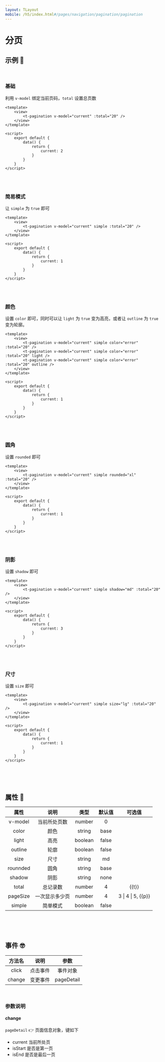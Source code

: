 ```yaml
---
layout: TLayout
mobile: /h5/index.html#/pages/navigation/pagination/pagination
---
```


# 分页

## 示例 :thinking:

<br />


### 基础

利用 `v-model` 绑定当前页码，`total` 设置总页数

```vue
<template>
	<view>
		<t-pagination v-model="current" :total="20" />
	</view>
</template>

<script>
    export default {
        data() {
            return {
                current: 2
            }
        }
    }
</script>
```

<br />
<br />

### 简易模式

让 `simple` 为 `true` 即可

```vue
<template>
	<view>
		<t-pagination v-model="current" simple :total="20" />
	</view>
</template>

<script>
    export default {
        data() {
            return {
                current: 1
            }
        }
    }
</script>
```

<br />
<br />

### 颜色

设置 `color` 即可，同时可以让 `light` 为 `true` 变为高亮，或者让 `outline` 为 `true` 变为轮廓。

```vue
<template>
	<view>
        <t-pagination v-model="current" simple color="error"  :total="20" />
        <t-pagination v-model="current" simple color="error" :total="20" light />
        <t-pagination v-model="current" simple color="error" :total="20" outline />
	</view>
</template>

<script>
    export default {
        data() {
            return {
                current: 1
            }
        }
    }
</script>
```

<br />
<br />


### 圆角

设置 `rounded` 即可

```vue
<template>
	<view>
        <t-pagination v-model="current" simple rounded="xl" :total="20" />
	</view>
</template>

<script>
    export default {
        data() {
            return {
                current: 1
            }
        }
    }
</script>
```

<br />
<br />

### 阴影

设置 `shadow` 即可

```vue
<template>
	<view>
        <t-pagination v-model="current" simple shadow="md" :total="20" />
	</view>
</template>

<script>
    export default {
        data() {
            return {
                current: 3
            }
        }
    }
</script>
```

<br />
<br />

### 尺寸

设置 `size` 即可

```vue
<template>
	<view>
        <t-pagination v-model="current" simple size="lg" :total="20" />
	</view>
</template>

<script>
    export default {
        data() {
            return {
                current: 1
            }
        }
    }
</script>
```

<br />
<br />
<br />

<script setup>
    const t = "保持在99以内会更美观，大数据情况尽量用简单模式会更美观"
    const p = "保持在5以内会美观"
</script>

## 属性 :monocle_face:

|   属性   |      说明      |  类型   | 默认值 |       可选值        |
| :------: | :------------: | :-----: | :----: | :-----------------: |
| v-model  |  当前所处页数  | number  |   0    |                     |
|  color   |      颜色      | string  |  base  |   <t-doc-color />   |
|  light   |      高亮      | boolean | false  |    <t-doc-boo />    |
| outline  |      轮廓      | boolean | false  |    <t-doc-boo />    |
|   size   |      尺寸      | string  |   md   |   <t-doc-size />    |
| rounnded |      圆角      | string  |  base  |  <t-doc-rounded />  |
|  shadow  |      阴影      | string  |  none  |  <t-doc-shadow />   |
|  total   |    总记录数    | number  |   4    |        {{t}}        |
| pageSize | 一次显示多少页 | number  |   4    | 3 \| 4 \| 5,  {{p}} |
|  simple  |    简单模式    | boolean | false  |    <t-doc-boo />    |


<br />
<br />
<br />

## 事件 :nerd_face:

| 方法名 |   说明   |    参数    |
| :----: | :------: | :--------: |
| click  | 点击事件 |  事件对象  |
| change | 变更事件 | pageDetail |

<br />


### 参数说明

#### change

`pageDetail` 👉 页面信息对象，键如下

- current 当前所处页
- isStart 是否是第一页
- isEnd 是否是最后一页


<br />
<br />
<br />